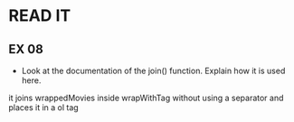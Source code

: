 # READ IT

## EX 08

- Look at the documentation of the join() function. Explain how it is used here.

it joins wrappedMovies inside wrapWithTag without using a separator and places it in a ol tag
